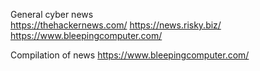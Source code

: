 General cyber news <br/>
https://thehackernews.com/
https://news.risky.biz/
https://www.bleepingcomputer.com/


Compilation of news
https://www.bleepingcomputer.com/
